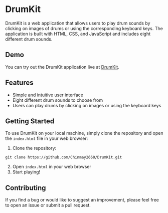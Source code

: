 # DrumKit

DrumKit is a web application that allows users to play drum sounds by clicking on images of drums or using the corresponding keyboard keys. The application is built with HTML, CSS, and JavaScript and includes eight different drum sounds.

## Demo

You can try out the DrumKit application live at [DrumKit](https://chinmay2660.github.io/DrumKit/).

## Features

- Simple and intuitive user interface
- Eight different drum sounds to choose from
- Users can play drums by clicking on images or using the keyboard keys

## Getting Started

To use DrumKit on your local machine, simply clone the repository and open the `index.html` file in your web browser:

1. Clone the repository: 
```
git clone https://github.com/Chinmay2660/DrumKit.git
```
2. Open `index.html` in your web browser
3. Start playing!

## Contributing

If you find a bug or would like to suggest an improvement, please feel free to open an issue or submit a pull request.


